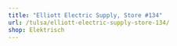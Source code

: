```yaml
---
title: "Elliott Electric Supply, Store #134"
url: /tulsa/elliott-electric-supply-store-134/
shop: Elektrisch
---
```

